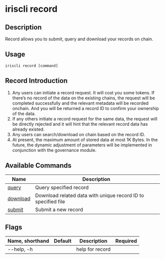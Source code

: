 # iriscli record

## Description

Record allows you to submit, query and download your records on chain.

## Usage

```shell
iriscli record [command]
```

## Record Introduction

1. Any users can initiate a record request. It will cost you some tokens. If there’s no record of the data on the existing chains, the request will be completed successfully and the relevant metadata will be recorded onchain. And you will be returned a record ID to confirm your ownership of the data.
2. If any others initiate a record request for the same data, the request will be directly rejected and it will hint that the relevant record data has already existed.
3. Any users can search/download on chain based on the record ID.
4. At present, the maximum amount of stored data at most 1K Bytes. In the future, the dynamic adjustment of parameters will be implemented in conjunction with the governance module.

## Available Commands

| Name                    | Description                                                   |
| ------------------------| --------------------------------------------------------------|
| [query](query.md)       | Query specified record                                        |
| [download](download.md) | Download related data with unique record ID to specified file |
| [submit](submit.md)     | Submit a new record                                           |

## Flags

| Name, shorthand | Default | Description     | Required |
| --------------- | ------- | --------------- | -------- |
| --help, -h      |         | help for record |          |
